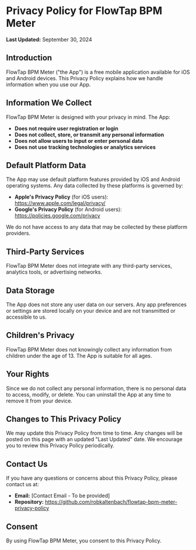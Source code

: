 # Privacy Policy for FlowTap BPM Meter

**Last Updated:** September 30, 2024

## Introduction

FlowTap BPM Meter ("the App") is a free mobile application available for iOS and Android devices. This Privacy Policy explains how we handle information when you use our App.

## Information We Collect

FlowTap BPM Meter is designed with your privacy in mind. The App:

- **Does not require user registration or login**
- **Does not collect, store, or transmit any personal information**
- **Does not allow users to input or enter personal data**
- **Does not use tracking technologies or analytics services**

## Default Platform Data

The App may use default platform features provided by iOS and Android operating systems. Any data collected by these platforms is governed by:

- **Apple's Privacy Policy** (for iOS users): https://www.apple.com/legal/privacy/
- **Google's Privacy Policy** (for Android users): https://policies.google.com/privacy

We do not have access to any data that may be collected by these platform providers.

## Third-Party Services

FlowTap BPM Meter does not integrate with any third-party services, analytics tools, or advertising networks.

## Data Storage

The App does not store any user data on our servers. Any app preferences or settings are stored locally on your device and are not transmitted or accessible to us.

## Children's Privacy

FlowTap BPM Meter does not knowingly collect any information from children under the age of 13. The App is suitable for all ages.

## Your Rights

Since we do not collect any personal information, there is no personal data to access, modify, or delete. You can uninstall the App at any time to remove it from your device.

## Changes to This Privacy Policy

We may update this Privacy Policy from time to time. Any changes will be posted on this page with an updated "Last Updated" date. We encourage you to review this Privacy Policy periodically.

## Contact Us

If you have any questions or concerns about this Privacy Policy, please contact us at:

- **Email:** [Contact Email - To be provided]
- **Repository:** https://github.com/robkaltenbach/flowtap-bpm-meter-privacy-policy

## Consent

By using FlowTap BPM Meter, you consent to this Privacy Policy.
